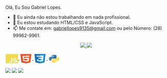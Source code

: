 
Olá, Eu Sou Gabriel Lopes.

- 🔭 Eu ainda não estou trabalhando em nada profissional.
- 🌱 Eu estou estudando HTML/CSS e JavaScript.
- 📫 Me contate em: gabriellopes9135@gmail.com ou pelo Número: (28) 99962-9961.

<div align="center">
  <a href="https://github.com/GabrielLopesz9135">
  <img height="150em" src="https://github-readme-stats.vercel.app/api?username=GabrielLopesz9135&show_icons=true&theme=dark&include_all_commits=true&count_private=true"/>
  <img height="150em" src="https://github-readme-stats.vercel.app/api/top-langs/?username=GabrielLopesz9135&layout=compact&langs_count=7&theme=dark"/>
</div>
<div style="display: inline_block"><br>
  <img align="center" alt="bill-Js" height="30" width="40" src="https://raw.githubusercontent.com/devicons/devicon/master/icons/javascript/javascript-plain.svg">
  <img align="center" alt="bill-HTML" height="30" width="40" src="https://raw.githubusercontent.com/devicons/devicon/master/icons/html5/html5-original.svg">
  <img align="center" alt="bill-CSS" height="30" width="40" src="https://raw.githubusercontent.com/devicons/devicon/master/icons/css3/css3-original.svg">
  <img align="center" alt="bill-Python" height="30" width="40" src="https://raw.githubusercontent.com/devicons/devicon/master/icons/python/python-original.svg">
</div>
<div> 
  
  <a href="https://www.instagram.com/gabriel_lopesz_/" target="_blank"><img src="https://img.shields.io/badge/-Instagram-%23E4405F?style=for-the-badge&logo=instagram&logoColor=white" target="_blank"></a>
  <a href = "mailto:gabriellopes9135@gmail.com"><img src="https://img.shields.io/badge/-Gmail-%23333?style=for-the-badge&logo=gmail&logoColor=white" target="_blank"></a>
  <a href="https://www.linkedin.com/in/rafaella-ballerini-45875016a" target="_blank"><img src="https://img.shields.io/badge/-LinkedIn-%230077B5?style=for-the-badge&logo=linkedin&logoColor=white" target="_blank"></a> 
 </div>
